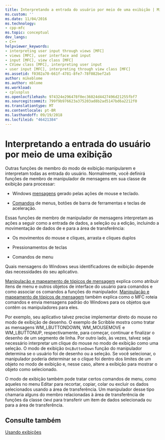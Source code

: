 ```yaml
---
title: Interpretando a entrada do usuário por meio de uma exibição | Microsoft Docs
ms.custom: ''
ms.date: 11/04/2016
ms.technology:
- cpp-mfc
ms.topic: conceptual
dev_langs:
- C++
helpviewer_keywords:
- interpreting user input through views [MFC]
- views [MFC], user interface and input
- input [MFC], view class [MFC]
- CView class [MFC], interpreting user input
- user input [MFC], interpreting through view class [MFC]
ms.assetid: f0302a70-661f-4781-8fe7-78f082bef2a5
author: mikeblome
ms.author: mblome
ms.workload:
- cplusplus
ms.openlocfilehash: 974324e296478f0ec36024d4427496d21255fbf7
ms.sourcegitcommit: 799f9b976623a375203ad8b2ad5147bd6a2212f0
ms.translationtype: MT
ms.contentlocale: pt-BR
ms.lasthandoff: 09/19/2018
ms.locfileid: "46421384"
---
```

# <a name="interpreting-user-input-through-a-view"></a>Interpretando a entrada do usuário por meio de uma exibição

Outras funções de membro do modo de exibição manipularem e interpretam todas as entrada do usuário. Normalmente, você definirá funções de membro de manipulador de mensagens em sua classe de exibição para processar:

- Windows [mensagens](../mfc/messages.md) gerado pelas ações de mouse e teclado.

- [Comandos](../mfc/user-interface-objects-and-command-ids.md) de menus, botões de barra de ferramentas e teclas de aceleração.

Essas funções de membro de manipulador de mensagens interpretam as ações a seguir como a entrada de dados, a seleção ou a edição, incluindo a movimentação de dados de e para a área de transferência:

- Os movimentos do mouse e cliques, arrasta e cliques duplos

- Pressionamentos de teclas

- Comandos de menu

Quais mensagens do Windows seus identificadores de exibição depende das necessidades do seu aplicativo.

[Manipulação e mapeamento de tópicos de mensagem](../mfc/message-handling-and-mapping.md) explica como atribuir itens de menu e outros objetos de interface do usuário para comandos e como associar os comandos a funções do manipulador. [Manipulação e mapeamento de tópicos de mensagem](../mfc/message-handling-and-mapping.md) também explica como o MFC roteia comandos e envia mensagens padrão do Windows para os objetos que contêm os manipuladores para eles.

Por exemplo, seu aplicativo talvez precise implementar direto do mouse no modo de exibição de desenho. O exemplo de Scribble mostra como tratar as mensagens WM_LBUTTONDOWN, WM_MOUSEMOVE e WM_LBUTTONUP, respectivamente, para começar, continuar e finalizar o desenho de um segmento de linha. Por outro lado, às vezes, talvez seja necessário interpretar um clique do mouse no modo de exibição como uma seleção. O modo de exibição `OnLButtonDown` função do manipulador determina se o usuário foi de desenho ou a seleção. Se você selecionar, o manipulador poderia determinar se o clique foi dentro dos limites de um objeto no modo de exibição e, nesse caso, altere a exibição para mostrar o objeto como selecionado.

O modo de exibição também pode tratar certos comandos de menu, como aqueles no menu Editar para recortar, copiar, colar ou excluir os dados selecionados usando a área de transferência. Um manipulador desse tipo chamaria alguns do membro relacionadas à área de transferência de funções da classe `CWnd` para transferir um item de dados selecionada ou para a área de transferência.

## <a name="see-also"></a>Consulte também

[Usando exibições](../mfc/using-views.md)

